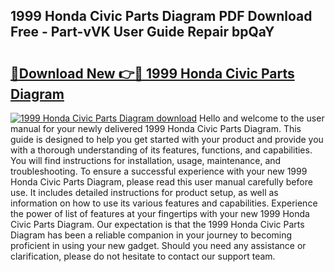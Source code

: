 ## 1999 Honda Civic Parts Diagram PDF Download Free - Part-vVK User Guide Repair bpQaY

# <h2><a href="http://dft87sv.blite.top/?on=1999+Honda+Civic+Parts+Diagram">🔗Download New 👉🔴 1999 Honda Civic Parts Diagram</a></h2>

[![1999 Honda Civic Parts Diagram download](https://i.imgur.com/lujVjoI.png)](http://dft87sv.blite.top/?on=1999+Honda+Civic+Parts+Diagram)
Hello and welcome to the user manual for your newly delivered 1999 Honda Civic Parts Diagram. This guide is designed to help you get started with your product and provide you with a thorough understanding of its features, functions, and capabilities. You will find instructions for installation, usage, maintenance, and troubleshooting. To ensure a successful experience with your new 1999 Honda Civic Parts Diagram, please read this user manual carefully before use. It includes detailed instructions for product setup, as well as information on how to use its various features and capabilities. Experience the power of list of features at your fingertips with your new 1999 Honda Civic Parts Diagram. Our expectation is that the 1999 Honda Civic Parts Diagram has been a reliable companion in your journey to becoming proficient in using your new gadget. Should you need any assistance or clarification, please do not hesitate to contact our support team.
